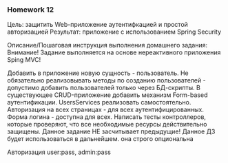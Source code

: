 ### Homework 12
Цель: защитить Web-приложение аутентифкацией и простой авторизацией
Результат: приложение с использованием Spring Security

Описание/Пошаговая инструкция выполнения домашнего задания:
Внимание! Задание выполняется на основе нереактивного приложения Sping MVC!

Добавить в приложение новую сущность - пользователь. Не обязательно реализовывать методы по созданию пользователей - допустимо добавить пользователей только через БД-скрипты.
В существующее CRUD-приложение добавить механизм Form-based аутентификации.
UsersServices реализовать самостоятельно.
Авторизация на всех страницах - для всех аутентифицированных. Форма логина - доступна для всех.
Написать тесты контроллеров, которые проверяют, что все необходимые ресурсы действительно защищены. Данное задание НЕ засчитывает предыдущие! Данное ДЗ будет использоваться в дальнейшем. она строго опциональна

Авторизация user:pass, admin:pass
